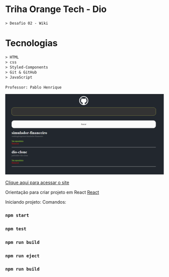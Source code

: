 
# Triha Orange Tech - Dio
    > Desafio 02 - Wiki

#  Tecnologias
    > HTML 
    > css
    > Styled-Components
    > Git & GitHub
    > JavaScript

    Professor: Pablo Henrique

![preview](./.github/preview.png)

[Clique aqui para acessar o site](https://washingtongomes.github.io/)


 Orientação para criar projeto em React
 [React](https://github.com/facebook/create-react-app)

Iniciando projeto:
Comandos: 
### `npm start`
### `npm test`
### `npm run build`
### `npm run eject`
### `npm run build` 
